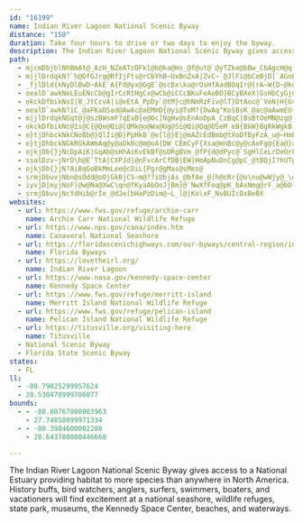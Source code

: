 ```yaml
---
id: "16199"
name: Indian River Lagoon National Scenic Byway
distance: "150"
duration: Take four hours to drive or two days to enjoy the byway.
description: The Indian River Lagoon National Scenic Byway gives access to a National Estuary providing habitat to more species than anywhere in North America. History buffs, bird watchers, anglers, surfers, swimmers, boaters, and vacationers will find excitement at a national seashore, wildlife refuges, state park, museums, the Kennedy Space Center, beaches, and waterways.
path:
  - mjcmDbjblNhBmAt@_AzH_NZeATcDFkl@b@ka@Hs_@f@ut@`@yTZke@bBw_CbAgcH@q`BQaEgAwFJaB]EF_@vRjDzS`FbXfF`vDzx@rElA`FzB`EpCvC`DjBlCdB~CvBfGdA`FxPjw@hP~x@xIfb@r@lCdBnDz@~@`D|BjDlA~CVllDeEzp@aCpaDmMtN_@xA{SFG
  - m|jlDrdqkN?`h@GfGJrg@RfIjFts@rCbYhB~UxBnZxA|ZvC~`@JlFi@bCeBjD[`AGnBFzD
  - _fjlDld{kNyDlBwD~AkE`A{Fd@yx@GgE`@scBx\ku@rOsHfAadBOqIr@{rA~W{D~@kuAfg@}F~BcE~BaClBkKtLgDjDgCnB_GrCyGvBkNhFw^fMsDp@qA@cDG_N_BgGZiL|B_[bHe\~G{OzD}hCjk@oH`@wPFeEh@{H`Bu_@rJqJ`@eJE_Us@_JKm[V_BJqG~@ow@|MwNtBc`@rHiw@tZgKFe\Ag]WsTAEcCMyAk@mCk@mAgaAk~A_I_KqDaEeAyAspAyzAc@q@eA_Ci@sBWuBFgn@aAay@SsdCBgu@Ouc@Na[No|ALa@AcE?sAAk@ESCeCDoq@KqAm@yCb@MV]?M?wp@NccD?sHOiOMox@L}z@\mMvAoG
  - oealD`awkNeLEuENcCb@gIrCcRtHgCx@wCb@iCCcBKuFeAoBO}BCyBXeX|GsHbCyGjC{PxHaJzEmy@ze@y]`QuKfHsElCgHzCkHpD
  - okckDfbikNsI|B_JtCcvA|i@eEtA_PpDy`@tM}c@hNmRzFiv@lT}DtAoc@`VeN|H{GvCce@nMma@tKsK`Dev@zS{XzEqI`BuhA`\yFzB_~@xc@sQlHaOlHsTtIcCjAaGnDqGxEsYfUwZzVaAj@_FvDsCtBuJjF{ElBsIlC}u@pP_f@lMkNfDcDV
  - oealD`awkN?iC_@aFKaDSad@AwAc@aEMmD{@yi@ToM?{DwAq^KoSBsK_@ac@aAwmEU{h@W{LJwZK}WW{I?sCVkH?_Pu@c_DCi\
  - m|jlDrdqkNGqt@j@szBWsmF?qEaB{e@Oc]NgHv@sEnAoDpA_CzBqC|BsBtOeMN@zg@_c@rQ}NlQyJdBk@vBMhr@Gn~@?|DFxBd@|EtC~Bv@lEr@jNxAhCRJEdRbAr@F
  - okckDfbikNc@Is@C{@Qe@Qi@[QMk@o@Wa@Ug@Si@Qi@Qq@OSeM_eB{BkW}BgRkWgkB]{DYgyABm`@
  - e}tjDhbckNkCNoBb@}QlIi@D}PpHkB`@e[l@}Ej@mAZcEdBmb@tXoDfByFzA_u@~HmE`AgIdC{d@rQcUjI}oAjf@gPrIgIxEgDhAk\`IeLhEqJlBwJnBeItA
  - e}tjDhbckNGkRGkAWmAq@y@aDkBc@m@oA{DW_CEmCyF{Xsa@mnBc@y@cAoFg@{Ea@}aBF]?cF@wA
  - ojkjDb{}jNcDpAiK|GqAb@sHhAiKvEkBf@sDRgBVm_@fP{d@dPyc@`SgHlCeLrDeOrFcObGmCvCqAtCgOfl@}@~AiArAsB`ByAp@cCl@eMJkDQoLmBqBK}ND
  - ssalDzv~jNrD\h@E`TtA|CXPJd|@nFvcArCfDB|EW|HmApNuDnCg@pC_@tBQjI?hUTp`@EdJEj`@i@fxAcAhJSnQgAxMk@tBCRDjHa@zNYrr@{BHKrVkBpQoB`b@qDtIsA`zBcRfR_BvCMbTSp]gCTFhfAmJdASlE_@
  - ojkjDb{}jN?AiBqGoBkMmLee@cDiL{Pgr@gMas@sMes@
  - srmjDbuvjNbn@sOdd@oOjGkBjCS~m@??iUbjAs_@bfAe_@|h@cRr{@o\nu@wWjy@_\da@gOz\wMvOyGlPgIfXiMtm@cVn~@o_@f`@iMxTwJh^{P~WuLraB{x@jcA{e@tsA{o@~N_HtPiGpcA_f@zp@s]t`Ake@pxBc}@|ScJzo@cXbXsKdp@eYvWyL~}@y`@rIkCrq@oPtJwDn]uPly@i`@r^oPlDmBva@uRfoAug@jn@qV`OeGIlfA?~D?`B?`A@D?d@Dz@JhALn@Pl@HVL^NZR^JRh@x@|FfJ~FzJdIbOrg@pdAjAlBbElFxDfEzC~D`@~@{ErB_Dj@uSfA{B`@kGfB}QxJwUzKcZnMwOfHigB`w@as@l[ySzIuE|Bss@j[iN`Fun@`PoFlBum@`f@ko@vf@oKhHsPnIuIhDaD`AmErAsCp@avAjYyEd@wLf@aLlA_I~AkPtEsRpH_YnLeRzGgTfKyn@tW_NhGyNxFsLlFen@pTeMxCsMfF{E`CwKjGmD`BeC~@_x@nT{C~AaBlAaMtMaDrCmBjAmGhColAlc@wG~AwQxCwCp@oBp@wOzHsDzAaT~GmLxCySbJaDx@wLxB{C|@cC`AkOhImMlFiH~DaElCeAdAoInKqBdB_j@x\sBdAiCx@}AXed@~D}Cd@qA`@}TfKeIjCeNvD_WxJsDdByNfIoHhF}FrDaKdF_InDiFxAkCh@cGh@eJj@kGr@qEbBkDbCqUnS_DlBmP~GgS~GkG`CaGfDoGrEqQzPsDrCoCdAeEl@uO@cD^aBf@cCjAeU`P{KlE{ThFy]bGaFtAmBlAyA|A_UhW}CnDSf@eFvFeElD_DnBoPrH{EvAcEr@sZtEyKlA{Bj@wMfF
  - iyvjD|myjNoF|@w@Na@XwC\qn@fKyaAbOoJjBm}@`NwXfFoq@pK_bAxNmg@rF_a@bD{NdAwW~Bg@E
  - srmjDbuvjNcYdHib@rIe_@dJe[bHaPzDim@~L_l@|Ko\xF_NvBUIcOxBeBX
websites:
  - url: https://www.fws.gov/refuge/archie-carr
    name: Archie Carr National Wildlife Refuge
  - url: https://www.nps.gov/cana/index.htm
    name: Canaveral National Seashore
  - url: https://floridascenichighways.com/our-byways/central-region/indian-river-lagoon-national-scenic-byway/
    name: Florida Byways
  - url: https://lovetheirl.org/
    name: Indian River Lagoon
  - url: https://www.nasa.gov/kennedy-space-center
    name: Kennedy Space Center
  - url: https://www.fws.gov/refuge/merritt-island
    name: Merritt Island National Wildlife Refuge
  - url: https://www.fws.gov/refuge/pelican-island
    name: Pelican Island National Wildlife Refuge
  - url: https://titusville.org/visiting-here
    name: Titusville
  - National Scenic Byway
  - Florida State Scenic Byway
states:
  - FL
ll:
  - -80.79025299957624
  - 28.530478999706077
bounds:
  - - -80.80767800003963
    - 27.74858099971334
  - - -80.3984600002288
    - 28.643780000446668

---
```


The Indian River Lagoon National Scenic Byway gives access to a National Estuary providing habitat to more species than anywhere in North America. History buffs, bird watchers, anglers, surfers, swimmers, boaters, and vacationers will find excitement at a national seashore, wildlife refuges, state park, museums, the Kennedy Space Center, beaches, and waterways.
